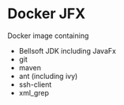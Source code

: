 # Docker JFX
Docker image containing

- Bellsoft JDK including JavaFx
- git
- maven
- ant (including ivy)
- ssh-client
- xml\_grep
